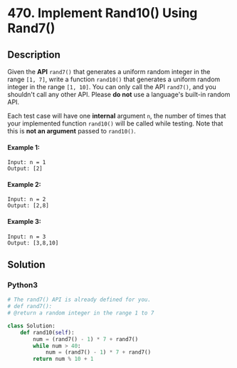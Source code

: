 # 470. Implement Rand10() Using Rand7()


## Description
Given the **API** `rand7()` that generates a uniform random integer in the range `[1, 7]`, write a function `rand10()` that generates a uniform random integer in the range `[1, 10]`. You can only call the API `rand7()`, and you shouldn't call any other API. Please **do not** use a language's built-in random API.

Each test case will have one **internal** argument `n`, the number of times that your implemented function `rand10()` will be called while testing. Note that this is **not an argument** passed to `rand10()`.

#### Example 1:
```
Input: n = 1
Output: [2]
```

#### Example 2:
```
Input: n = 2
Output: [2,8]
```

#### Example 3:
```
Input: n = 3
Output: [3,8,10]
```


## Solution

### Python3
```python
# The rand7() API is already defined for you.
# def rand7():
# @return a random integer in the range 1 to 7

class Solution:
    def rand10(self):
        num = (rand7() - 1) * 7 + rand7()
        while num > 40:
            num = (rand7() - 1) * 7 + rand7()
        return num % 10 + 1
```

